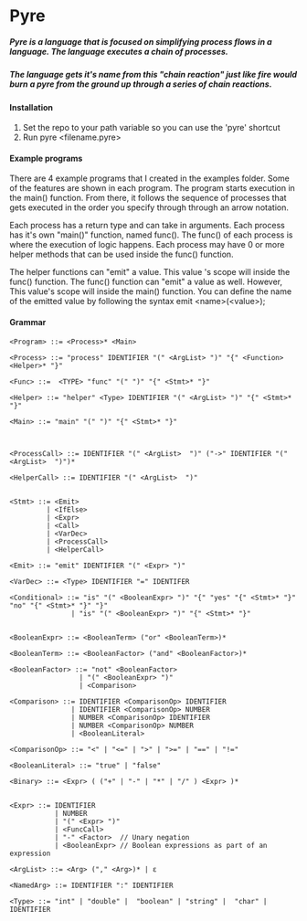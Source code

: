 # Pyre

##### Pyre is a language that is focused on simplifying process flows in a language. The language executes a chain of processes.
##### The language gets it's name from this "chain reaction" just like fire would burn a pyre from the ground up through a series of chain reactions.

#### Installation
1. Set the repo to your path variable so you can use the 'pyre' shortcut
2. Run pyre \<filename.pyre\> 

#### Example programs
There are 4 example programs that I created in the examples folder. Some of the features are shown in each program. 
The program starts execution in the main() function. From there, it follows the sequence of processes that gets executed
in the order you specify through through an arrow notation. 

Each process has a return type and can take in arguments. Each process has it's own "main()" function, named func(). The func()
of each process is where the execution of logic happens. Each process may have 0 or more helper methods that can be used inside the func() function.

The helper functions can "emit" a value. This value 's scope will inside the func() function.
The func() function can "emit" a value as well. However, This value's scope will inside the main() function.
You can define the name of the emitted value by following the syntax emit \<name\>(\<value\>);

#### Grammar
```text
<Program> ::= <Process>* <Main>

<Process> ::= "process" IDENTIFIER "(" <ArgList> ")" "{" <Function> <Helper>* "}"

<Func> ::=  <TYPE> "func" "(" ")" "{" <Stmt>* "}"

<Helper> ::= "helper" <Type> IDENTIFIER "(" <ArgList> ")" "{" <Stmt>* "}"

<Main> ::= "main" "(" ")" "{" <Stmt>* "}"



<ProcessCall> ::= IDENTIFIER "(" <ArgList>  ")" ("->" IDENTIFIER "(" <ArgList>  ")")*

<HelperCall> ::= IDENTIFIER "(" <ArgList>  ")"


<Stmt> ::= <Emit>
         | <IfElse>
         | <Expr>
         | <Call>
         | <VarDec>
         | <ProcessCall>
         | <HelperCall>

<Emit> ::= "emit" IDENTIFIER "(" <Expr> ")"

<VarDec> ::= <Type> IDENTIFIER "=" IDENTIFER

<Conditional> ::= "is" "(" <BooleanExpr> ")" "{" "yes" "{" <Stmt>* "}" "no" "{" <Stmt>* "}" "}"
               | "is" "(" <BooleanExpr> ")" "{" <Stmt>* "}"


<BooleanExpr> ::= <BooleanTerm> ("or" <BooleanTerm>)*

<BooleanTerm> ::= <BooleanFactor> ("and" <BooleanFactor>)*

<BooleanFactor> ::= "not" <BooleanFactor>
                 | "(" <BooleanExpr> ")"
                 | <Comparison>

<Comparison> ::= IDENTIFIER <ComparisonOp> IDENTIFIER
               | IDENTIFIER <ComparisonOp> NUMBER
               | NUMBER <ComparisonOp> IDENTIFIER
               | NUMBER <ComparisonOp> NUMBER
               | <BooleanLiteral>

<ComparisonOp> ::= "<" | "<=" | ">" | ">=" | "==" | "!="

<BooleanLiteral> ::= "true" | "false"

<Binary> ::= <Expr> ( ("+" | "-" | "*" | "/" ) <Expr> )*


<Expr> ::= IDENTIFIER
           | NUMBER
           | "(" <Expr> ")"
           | <FuncCall>
           | "-" <Factor>  // Unary negation
           | <BooleanExpr> // Boolean expressions as part of an expression

<ArgList> ::= <Arg> ("," <Arg>)* | ε

<NamedArg> ::= IDENTIFIER ":" IDENTIFIER

<Type> ::= "int" | "double" |  "boolean" | "string" |  "char" | IDENTIFIER
```

